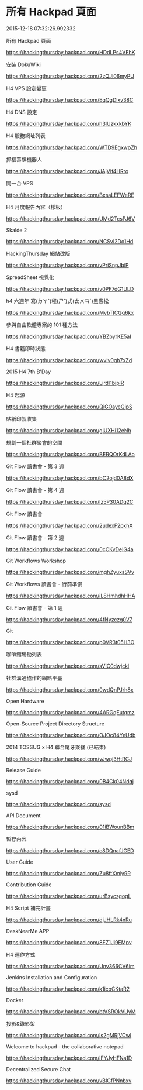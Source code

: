 # 所有 Hackpad 頁面

2015-12-18 07:32:26.992332

所有 Hackpad 頁面

<https://hackingthursday.hackpad.com/HDdLPs4VEhK>

安裝 DokuWiki

<https://hackingthursday.hackpad.com/2zQJl06myPU>

H4 VPS 設定變更

<https://hackingthursday.hackpad.com/EqQgDlxv38C>

H4 DNS 設定

<https://hackingthursday.hackpad.com/h3lUzkxkbYK>

H4 服務網址列表

<https://hackingthursday.hackpad.com/WTD9EgxwpZh>

抓福壽螺機器人

<https://hackingthursday.hackpad.com/JAjVIf4HRro>

開一台 VPS

<https://hackingthursday.hackpad.com/BxsaLEFWeRE>

H4 月度報告內容（樣板）

<https://hackingthursday.hackpad.com/UMd2TcsPJ6V>

Skalde 2

<https://hackingthursday.hackpad.com/NCSvI2Do1Hd>

HackingThursday 網站改版

<https://hackingthursday.hackpad.com/vPriSnpJbiP>

SpreadSheet 視覺化

<https://hackingthursday.hackpad.com/v0PF7dG1ULD>

h4 六週年 寫(ㄉㄚˋ)程(ㄕˊ)式(ㄊㄨㄢˊ)黑客松

<https://hackingthursday.hackpad.com/MvbTICGq6kx>

參與自由軟體專案的 101 種方法

<https://hackingthursday.hackpad.com/YBZbyrKE5aI>

H4 書籍即時狀態

<https://hackingthursday.hackpad.com/wvlv0qh7xZd>

2015 H4 7th B'Day

<https://hackingthursday.hackpad.com/LjrdI1biplR>

H4 起源

<https://hackingthursday.hackpad.com/QiGOayeQipS>

貼紙印製收集

<https://hackingthursday.hackpad.com/glUXHi12eNh>

規劃一個社群聚會的空間

<https://hackingthursday.hackpad.com/BERQOrKdLAo>

Git Flow 讀書會 - 第 3 週

<https://hackingthursday.hackpad.com/bC2ojd0A8dX>

Git Flow 讀書會 - 第 4 週

<https://hackingthursday.hackpad.com/lz5P30ADq2C>

Git Flow 讀書會

<https://hackingthursday.hackpad.com/2udexF2pxhX>

Git Flow 讀書會 - 第 2 週

<https://hackingthursday.hackpad.com/0cCKvDeIG4a>

Git Workflows Workshop

<https://hackingthursday.hackpad.com/mghZyuxsSVv>

Git Workflows 讀書會 - 行前準備

<https://hackingthursday.hackpad.com/iL8HmhdhHHA>

Git Flow 讀書會 - 第 1 週

<https://hackingthursday.hackpad.com/4fNyzczg0V7>

Git

<https://hackingthursday.hackpad.com/p0VR3t05H3O>

咖啡館場勘列表

<https://hackingthursday.hackpad.com/sVlC0dwjckl>

社群溝通協作的網路平臺

<https://hackingthursday.hackpad.com/0wdQnPJrh8x>

Open Hardware

<https://hackingthursday.hackpad.com/4ARGqEutqmz>

Open-Source Project Directory Structure

<https://hackingthursday.hackpad.com/OJOc84YeUdb>

2014 TOSSUG x H4 聯合尾牙聚餐 (已結束)

<https://hackingthursday.hackpad.com/vJwpj3HtRCJ>

Release Guide

<https://hackingthursday.hackpad.com/0B4Ck04Ndqj>

sysd

<https://hackingthursday.hackpad.com/sysd>

API Document

<https://hackingthursday.hackpad.com/01iBWounBBm>

暫存內容

<https://hackingthursday.hackpad.com/c8DQnafJGED>

User Guide

<https://hackingthursday.hackpad.com/Zu8ftXmiy9R>

Contribution Guide

<https://hackingthursday.hackpad.com/urBsyczgogL>

H4 Script 補完計畫

<https://hackingthursday.hackpad.com/djJHLRk4nRu>

DeskNearMe APP

<https://hackingthursday.hackpad.com/8FZ1Ji9EMpv>

H4 運作方式

<https://hackingthursday.hackpad.com/Unv366CV6im>

Jenkins Installation and Configuration

<https://hackingthursday.hackpad.com/k1icoCKtaR2>

Docker

<https://hackingthursday.hackpad.com/btVSROkVUyM>

投影&錄影架

<https://hackingthursday.hackpad.com/ls2gMRjVCwI>

Welcome to hackpad - the collaborative notepad

<https://hackingthursday.hackpad.com/IFYJyHFNa1D>

Decentralized Secure Chat

<https://hackingthursday.hackpad.com/vBIGfPNnbxv>
